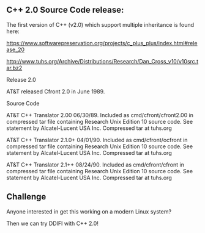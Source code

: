 ## C++ 2.0 Source Code release:

The first version of C++ (v2.0) which support multiple inheritance is found here:

https://www.softwarepreservation.org/projects/c_plus_plus/index.html#release_20

http://www.tuhs.org/Archive/Distributions/Research/Dan_Cross_v10/v10src.tar.bz2

Release 2.0

AT&T released Cfront 2.0 in June 1989.

Source Code

AT&T C++ Translator 2.00 06/30/89. Included as cmd/cfront/cfront2.00 in compressed tar file containing Research Unix Edition 10 source code. See statement by Alcatel-Lucent USA Inc. Compressed tar at tuhs.org

AT&T C++ Translator 2.1.0+ 04/01/90. Included as cmd/cfront/ocfront in compressed tar file containing Research Unix Edition 10 source code. See statement by Alcatel-Lucent USA Inc. Compressed tar at tuhs.org

AT&T C++ Translator 2.1++ 08/24/90. Included as cmd/cfront/cfront in compressed tar file containing Research Unix Edition 10 source code. See statement by Alcatel-Lucent USA Inc. Compressed tar at tuhs.org


## Challenge

Anyone interested in get this working on a modern Linux system?

Then we can try DDIFI with C++ 2.0!
